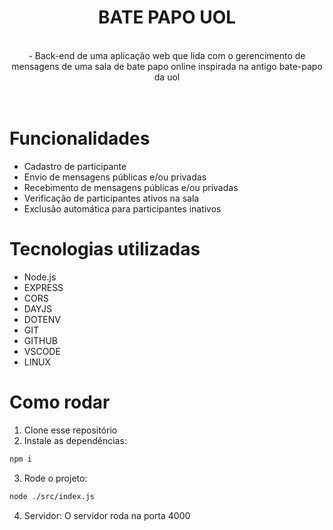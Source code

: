 <div align="center">
  <h1>BATE PAPO UOL</h1>
  <br>
  - Back-end de uma aplicação web que lida com o gerencimento de mensagens de uma sala de bate papo online inspirada na antigo bate-papo da uol 
  <br>
  <br>
</div>
<br>
  
# Funcionalidades
- Cadastro de participante
- Envio de mensagens públicas e/ou privadas
- Recebimento de mensagens públicas e/ou privadas
- Verificação de participantes ativos na sala
- Exclusão automática para participantes inativos

# Tecnologias utilizadas
- Node.js
- EXPRESS
- CORS
- DAYJS
- DOTENV
- GIT
- GITHUB
- VSCODE
- LINUX

# Como rodar
1. Clone esse repositório
2. Instale as dependências:
```bash
npm i
```
3. Rode o projeto:
```bash
node ./src/index.js
```
4. Servidor:
O servidor roda na porta 4000

<br>